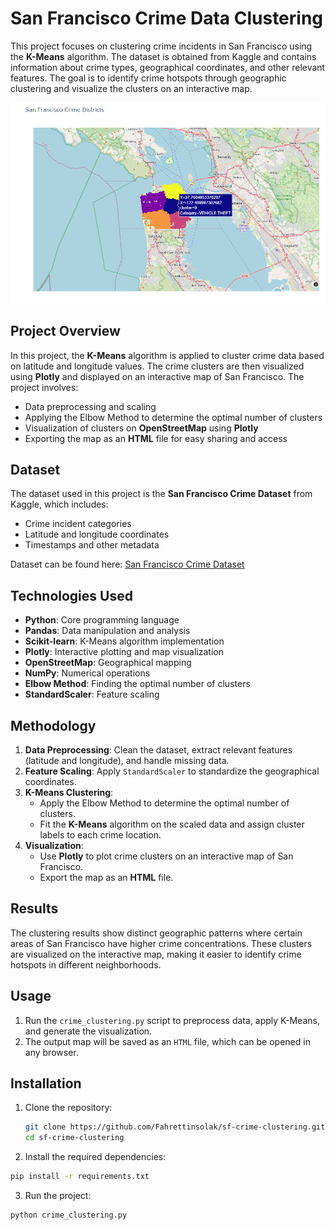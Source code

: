 # San Francisco Crime Data Clustering

This project focuses on clustering crime incidents in San Francisco using the **K-Means** algorithm. The dataset is obtained from Kaggle and contains information about crime types, geographical coordinates, and other relevant features. The goal is to identify crime hotspots through geographic clustering and visualize the clusters on an interactive map.

![San Francisco Crime Map](map.png)

## Project Overview
In this project, the **K-Means** algorithm is applied to cluster crime data based on latitude and longitude values. The crime clusters are then visualized using **Plotly** and displayed on an interactive map of San Francisco. The project involves:
- Data preprocessing and scaling
- Applying the Elbow Method to determine the optimal number of clusters
- Visualization of clusters on **OpenStreetMap** using **Plotly**
- Exporting the map as an **HTML** file for easy sharing and access

## Dataset
The dataset used in this project is the **San Francisco Crime Dataset** from Kaggle, which includes:
- Crime incident categories
- Latitude and longitude coordinates
- Timestamps and other metadata

Dataset can be found here: [San Francisco Crime Dataset](https://www.kaggle.com/c/sf-crime/data)

## Technologies Used
- **Python**: Core programming language
- **Pandas**: Data manipulation and analysis
- **Scikit-learn**: K-Means algorithm implementation
- **Plotly**: Interactive plotting and map visualization
- **OpenStreetMap**: Geographical mapping
- **NumPy**: Numerical operations
- **Elbow Method**: Finding the optimal number of clusters
- **StandardScaler**: Feature scaling

## Methodology
1. **Data Preprocessing**: Clean the dataset, extract relevant features (latitude and longitude), and handle missing data.
2. **Feature Scaling**: Apply `StandardScaler` to standardize the geographical coordinates.
3. **K-Means Clustering**:
   - Apply the Elbow Method to determine the optimal number of clusters.
   - Fit the **K-Means** algorithm on the scaled data and assign cluster labels to each crime location.
4. **Visualization**:
   - Use **Plotly** to plot crime clusters on an interactive map of San Francisco.
   - Export the map as an **HTML** file.

## Results
The clustering results show distinct geographic patterns where certain areas of San Francisco have higher crime concentrations. These clusters are visualized on the interactive map, making it easier to identify crime hotspots in different neighborhoods.

## Usage
1. Run the `crime_clustering.py` script to preprocess data, apply K-Means, and generate the visualization.
2. The output map will be saved as an `HTML` file, which can be opened in any browser.

## Installation
1. Clone the repository:
   ```bash
   git clone https://github.com/Fahrettinsolak/sf-crime-clustering.git
   cd sf-crime-clustering
   ```
2. Install the required dependencies:
```bash
pip install -r requirements.txt
```
3. Run the project:
```bash
python crime_clustering.py
```
